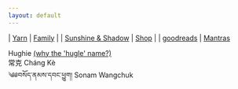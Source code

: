 ```yaml
---
layout: default
---
```



<div class="home-page">

<div class="random-hughku"> </div>

<div class="home-text-box">

| [Yarn](/yarn)                                                              | [Family](http://family.carrollonline.uk) |
| [Sunshine & Shadow](/sun)                                                  | [Shop](/shop/)                           |
| [goodreads](https://www.goodreads.com/author/show/20671806.Hughie_Carroll) | [Mantras](/blogs/mantra.html)

</div>

<div class="dharma-names">

<div class="dharma-name">
<span class="anglichars">Hughie</span>
<a href="/pages/magic/main.html" title="why the name?">(why the 'hugle' name?)</a>
</div>

<div class="dharma-name">
<span class="unichars">&#x5E38;&#x514B;</span> <span class="anglichars">Cháng Kè</span>
</div>

<div class="dharma-name">
<span class="unichars">&#x0f04;&#x0f05;&#x0f56;&#x0f66;&#x0f7c;&#x0f51;&#x0f0c;&#x0f53;&#x0f58;&#x0f66;&#x0f0c;&#x0f51;&#x0f56;&#x0f44;&#x0f0c;&#x0f55;&#x0fb1;&#x0f74;&#x0f42;&#x0f0d;</span> <span class="anglichars">Sonam Wangchuk</span>
</div>

</div>
</div>
